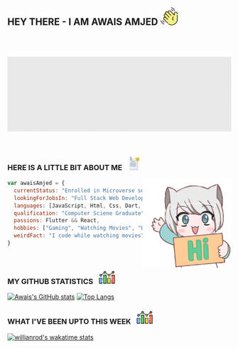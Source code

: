 ## HEY THERE - I AM AWAIS AMJED <img src="./waving-hand.png" height="40"/>
<br><br>
<p align="center">
  <img src="404.gif"/>
</p>
<br>

### HERE IS A LITTLE BIT ABOUT ME &nbsp; <img src="./information.png" height="30"/>

<img src="./hi.gif" width="200" align="right"/>

```js
var awaisAmjed = {
  currentStatus: "Enrolled in Microverse soon to be a Full Stack Web Developer",
  lookingForJobsIn: "Full Stack Web Development" || "Front-End Development with Flutter",
  languages: [JavaScript, Html, Css, Dart, Python, Java],
  qualification: "Computer Sciene Graduate",
  passions: Flutter && React,
  hobbies: ["Gaming", "Watching Movies", "Listening to Music"],
  weirdFact: "I code while watching movies",
}
```
<br>

### MY GITHUB STATISTICS &nbsp; <img src="./statistics.png" height="30"/>

[![Awais's GitHub stats](https://github-readme-stats.vercel.app/api?username=awais-amjed&count_private=true&hide_title=true&show_icons=true&hide_border=true&theme=nightowl&bg_color=161B22)](https://github.com/anuraghazra/github-readme-stats)
[![Top Langs](https://github-readme-stats.vercel.app/api/top-langs/?username=awais-amjed&langs_count=6&hide_border=true&layout=compact&theme=nightowl&bg_color=161B22)](https://github.com/anuraghazra/github-readme-stats)

### WHAT I'VE BEEN UPTO THIS WEEK &nbsp; <img src="./statistics.png" height="30"/>

[![willianrod's wakatime stats](https://github-readme-stats.vercel.app/api/wakatime?username=awais_amjed&hide_border=true&hide_border=true&theme=nightowl&bg_color=161B22)](https://github.com/anuraghazra/github-readme-stats)



